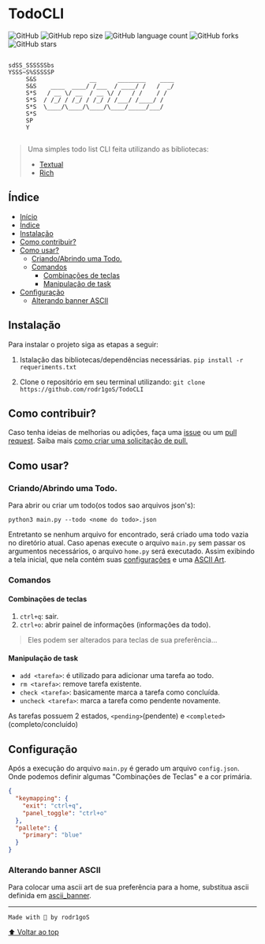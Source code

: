 # TodoCLI
![GitHub](https://img.shields.io/github/license/rodr1goS/TodoCLI?color=9966ff&style=for-the-badge)
![GitHub repo size](https://img.shields.io/github/repo-size/rodr1goS/TodoCLI?color=6666ff&style=for-the-badge)
![GitHub language count](https://img.shields.io/github/languages/count/rodr1goS/TodoCLI?style=for-the-badge)
![GitHub forks](https://img.shields.io/github/forks/rodr1goS/TodoCLI?color=ff6699&style=for-the-badge)
![GitHub stars](https://img.shields.io/github/stars/rodr1goS/TodoCLI?color=99ccff&style=for-the-badge)


```

sdSS_SSSSSSbs
YSSS~S%SSSSSP
     S&S               __      ________    ____
     S&S    ____  ____/ /___  / ____/ /   /  _/
     S*S   / __ \/ __  / __ \/ /   / /    / /
     S*S  / /_/ / /_/ / /_/ / /___/ /____/ /
     S*S  \____/\____/\____/\____/_____/___/
     S*S
     SP
     Y
     
```

> Uma simples todo list CLI feita utilizando as bibliotecas:
> - [Textual](https://github.com/Textualize/textual)
> - [Rich](https://github.com/Textualize/rich)

## Índice 

* [Início](#Todo-CLI)
* [Índice](Índice)
* [Instalação](#Instalação)
* [Como contribuir?](Como-contribuir?)
* [Como usar?](#Como-usar?)
	* [Criando/Abrindo uma Todo.](#Criando/Abrindo-uma-Todo.)
	* [Comandos](#Comandos)
		* [Combinações de teclas](#Combinações-de-teclas)
		* [Manipulação de task](Manipulação-de-task)
* [Configuração](#Configuração)
	* [Alterando banner ASCII](#Alterando-banner-ASCII)

## Instalação
Para instalar o projeto siga as etapas a seguir:

1. Istalação das bibliotecas/dependências necessárias.
`pip install -r requeriments.txt`

2. Clone o repositório em seu terminal utilizando:
`git clone https://github.com/rodr1goS/TodoCLI`

## Como contribuir?
Caso tenha ideias de melhorias ou adições, faça uma [issue](https://github.com/rodr1goS/TodoCLI/issues/new) ou um [pull request](https://github.com/rodr1goS/TodoCLI/pulls).
Saiba mais [como criar uma solicitação de pull.](https://docs.github.com/en/pull-requests/collaborating-with-pull-requests/proposing-changes-to-your-work-with-pull-requests/creating-a-pull-request)

## Como usar?

### Criando/Abrindo uma Todo.

Para abrir ou criar um todo(os todos sao arquivos json's):

`python3 main.py --todo <nome do todo>.json`

Entretanto se nenhum arquivo for encontrado, será criado uma todo vazia no diretório atual.
Caso apenas execute o arquivo `main.py` sem passar os argumentos necessários, o arquivo `home.py` será executado.
Assim exibindo a tela inicial, que nela contém suas [configurações](#Configurações) e uma [ASCII Art](#Alterando-ASCII-(home.py)).

### Comandos

#### Combinações de teclas
1. `ctrl+q`: sair.
2. `ctrl+o`: abrir painel de informações (informações da todo).
> Eles podem ser alterados para teclas de sua preferência...

#### Manipulação de task

- `add <tarefa>`: é utilizado para adicionar uma tarefa ao todo.
- `rm <tarefa>`: remove tarefa existente.
- `check <tarefa>`: basicamente marca a tarefa como concluída.
- `uncheck <tarefa>`: marca a tarefa como pendente novamente.

As tarefas possuem 2 estados, `<pending>`(pendente) e `<completed>`(completo/concluído)

## Configuração
Após a execução do arquivo `main.py` é gerado um arquivo `config.json`.
Onde podemos definir algumas "Combinações de Teclas" e a cor primária.

```json
{
  "keymapping": {
    "exit": "ctrl+q",
    "panel_toggle": "ctrl+o"
  },
  "pallete": {
    "primary": "blue"
  }
}
```

### Alterando banner ASCII
Para colocar uma ascii art de sua preferência para a home, substitua ascii definida em [ascii_banner](https://github.com/rodr1goS/TodoCLI/blob/main/home.py#L10).

___
`Made with 💜 by rodr1goS`

[⬆ Voltar ao top](#Todo-CLI)
